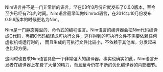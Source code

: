 Nim语言并不是一门非常新的语言，早在08年8月份它就发布了0.6.0版本，至今至少已经有7年的时间。Nim语言最早叫做Nimrod语言，在2014年10月份发布0.9.6版本的时候更名为Nim。

Nim是一门静态类型的、命令式的编程语言。Nim语言的编译器会把Nim代码编译成C代码，再把C代码编译成可执行文件，这样得到的可执行文件不需要依赖任何虚拟机或运行时的， 而且生成的可执行文件比较小，不依赖于其他库，分发起来也比较方便。

这同时也要求Nim语言具备一个非常强大的编译器。事实也确实如此，Nim语言开发者在编译器上花费了大量的精力，而且至今仍在不断的优化编译器的内部细节。
